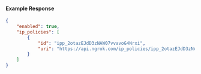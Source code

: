 <!-- Code generated for API Clients. DO NOT EDIT. -->

#### Example Response

```json
{
	"enabled": true,
	"ip_policies": [
		{
			"id": "ipp_2otazEJdD3zNAW07vvavoG4Nrxi",
			"uri": "https://api.ngrok.com/ip_policies/ipp_2otazEJdD3zNAW07vvavoG4Nrxi"
		}
	]
}
```
